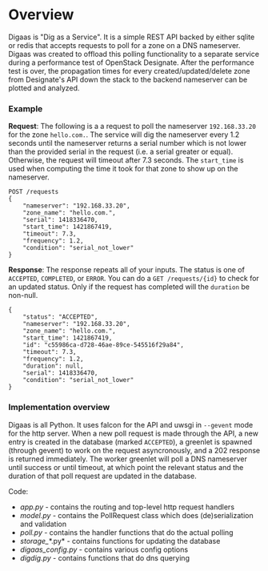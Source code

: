 Overview
========
Digaas is "Dig as a Service". It is a simple REST API backed by either sqlite or redis that accepts requests to poll for a zone on a DNS nameserver. Digaas was created to offload this polling functionality to a separate service during a performance test of OpenStack Designate. After the performance test is over, the propagation times for every created/updated/delete zone from Designate's API down the stack to the backend nameserver can be plotted and analyzed.

### Example

**Request**: The following is a a request to poll the nameserver `192.168.33.20` for the zone `hello.com.`. The service will dig the nameserver every 1.2 seconds until the nameserver returns a serial number which is not lower than the provided serial in the request (i.e. a serial greater or equal). Otherwise, the request will timeout after 7.3 seconds. The `start_time` is used when computing the time it took for that zone to show up on the nameserver.

    POST /requests
    {
        "nameserver": "192.168.33.20", 
        "zone_name": "hello.com.", 
        "serial": 1418336470,
        "start_time": 1421867419,
        "timeout": 7.3,
        "frequency": 1.2,
        "condition": "serial_not_lower"
    }

**Response**: The response repeats all of your inputs. The status is one of `ACCEPTED`, `COMPLETED`, or `ERROR`. You can do a `GET /requests/{id}` to check for an updated status. Only if the request has completed will the `duration` be non-null.

    {
        "status": "ACCEPTED",
        "nameserver": "192.168.33.20",
        "zone_name": "hello.com.",
        "start_time": 1421867419,
        "id": "c55986ca-d728-46ae-89ce-545516f29a84",
        "timeout": 7.3,
        "frequency": 1.2,
        "duration": null,
        "serial": 1418336470,
        "condition": "serial_not_lower"
    }

### Implementation overview

Digaas is all Python. It uses falcon for the API and uwsgi in `--gevent` mode for the http server. When a new poll request is made through the API, a new entry is created in the database (marked `ACCEPTED`), a greenlet is spawned (through gevent) to work on the request asyncronously, and a 202 response is returned immediately. The worker greenlet will poll a DNS nameserver until success or until timeout, at which point the relevant status and the duration of that poll request are updated in the database.

Code:

- *app.py* - contains the routing and top-level http request handlers
- *model.py* - contains the PollRequest class which does (de)serialization and validation
- *poll.py* - contains the handler functions that do the actual polling
- *storage_*\*.py* - contains functions for updating the database
- *digaas_config.py* - contains various config options
- *digdig.py* - contains functions that do dns querying
